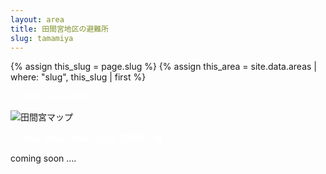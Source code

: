 ```yaml
---
layout: area
title: 田間宮地区の避難所
slug: tamamiya
---
```


{% assign this_slug = page.slug %}
{% assign this_area = site.data.areas | where: "slug", this_slug | first %}

<div style="background-color: {{ this_area.color }};">
  <strong><p style="color: white; padding-left: 0.4em;">{{ this_area.name }}</p></strong>
</div>

<img src="/shelters/map/6_tamamiya.avif" alt="田間宮マップ" />

<div style="background-color: {{ this_area.color }};">
  <strong><p style="color: white; padding-left: 0.4em;">{{ this_area.name }}地区 避難所一覧</p></strong>
</div>

coming soon ....
